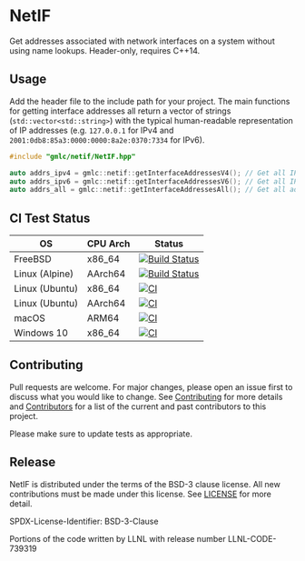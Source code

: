 # NetIF

Get addresses associated with network interfaces on a system without using name lookups. Header-only, requires C++14.

## Usage

Add the header file to the include path for your project. The main functions for getting interface addresses all return a vector of strings (`std::vector<std::string>`) with the typical human-readable representation of IP addresses (e.g. `127.0.0.1` for IPv4 and `2001:0db8:85a3:0000:0000:8a2e:0370:7334` for IPv6).

```cpp
#include "gmlc/netif/NetIF.hpp"

auto addrs_ipv4 = gmlc::netif::getInterfaceAddressesV4(); // Get all IPv4 addresses
auto addrs_ipv6 = gmlc::netif::getInterfaceAddressesV6(); // Get all IPv6 addresses
auto addrs_all = gmlc::netif::getInterfaceAddressesAll(); // Get all addresses (IPv4 and IPv6)
```

## CI Test Status

| OS             | CPU Arch | Status                                                                                                                                          |
| -------------- | -------- | ----------------------------------------------------------------------------------------------------------------------------------------------- |
| FreeBSD        | x86_64   | [![Build Status](http://api.cirrus-ci.com/github/GMLC-TDC/netif.svg?task=freebsd)](https://cirrus-ci.com/github/GMLC-TDC/netif)                 |
| Linux (Alpine) | AArch64  | [![Build Status](http://api.cirrus-ci.com/github/GMLC-TDC/netif.svg?task=arm64)](https://cirrus-ci.com/github/GMLC-TDC/netif)                   |
| Linux (Ubuntu) | x86_64   | [![CI](https://github.com/GMLC-TDC/netif/actions/workflows/build.yml/badge.svg)](https://github.com/GMLC-TDC/netif/actions/workflows/build.yml) |
| Linux (Ubuntu) | AArch64  | [![CI](https://github.com/GMLC-TDC/netif/actions/workflows/build.yml/badge.svg)](https://github.com/GMLC-TDC/netif/actions/workflows/build.yml) |
| macOS          | ARM64    | [![CI](https://github.com/GMLC-TDC/netif/actions/workflows/build.yml/badge.svg)](https://github.com/GMLC-TDC/netif/actions/workflows/build.yml) |
| Windows 10     | x86_64   | [![CI](https://github.com/GMLC-TDC/netif/actions/workflows/build.yml/badge.svg)](https://github.com/GMLC-TDC/netif/actions/workflows/build.yml) |

## Contributing

Pull requests are welcome. For major changes, please open an issue first to discuss what you would like to change. See [Contributing](CONTRIBUTING) for more details and [Contributors](CONTRIBUTORS) for a list of the current and past contributors to this project.

Please make sure to update tests as appropriate.

## Release

NetIF is distributed under the terms of the BSD-3 clause license. All new
contributions must be made under this license. See [LICENSE](LICENSE) for more detail.

SPDX-License-Identifier: BSD-3-Clause

Portions of the code written by LLNL with release number LLNL-CODE-739319
